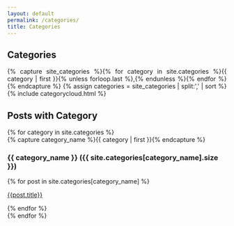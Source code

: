 ```yaml
---
layout: default
permalink: /categories/
title: Categories
---
```

<h2>Categories</h2>

<div class="home">
	<p class="post-meta" style="text-align: justify;">
	{% capture site_categories %}{% for category in site.categories %}{{ category | first }}{% unless forloop.last %},{% endunless %}{% endfor %}{% endcapture %}
	{% assign categories = site_categories | split:',' | sort %}
	{% include categorycloud.html %}
	</p>
</div>


<h2 class="page-heading">Posts with Category</h2>
{% for category in site.categories %}
  <div class="archive-group">
    {% capture category_name %}{{ category | first }}{% endcapture %}
		<a name="{{ category_name | slugize }}"></a>
    <div id="#{{ category_name | slugize }}"></div>
    <h3 class="category-head">{{ category_name }} ({{ site.categories[category_name].size }})</h3>
    {% for post in site.categories[category_name] %}
    <article class="archive-item">
      <p><a href="{{ site.baseurl }}{{ post.url }}">{{post.title}}</a></p>
    </article>
    {% endfor %}
  </div>
{% endfor %}

